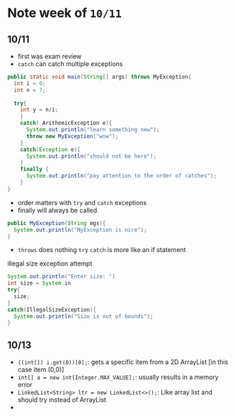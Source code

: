# Note week of `10/11`

## 10/11
* first was exam review
* `catch` can catch multiple exceptions

```java
public static void main(String[] args) throws MyException{
  int i = 0;
  int n = 7;
   
  try{
    int y = n/i;
    } 
    catch( ArithemicException e){
      System.out.println("learn something new");
      throw new MyException("wow");
    } 
    catch(Exception e){
      System.out.println("should not be here");
    }
    finally {
      System.out.println("pay attention to the order of catches");
    }
}
```

* order matters with `try` and `catch` exceptions
* finally will always be called

```java
public MyException(String mgs){
  System.out.println("MyException is nice");
}
```

* `throws` does nothing `try` `catch` is more like an if statement

illegal size exception attempt
```java
System.out.println("Enter size: ")
int size = System.in
try{
  size;
}
catch(IllegalSizeException){
  System.out.println("Size is out of bounds");
}
```

## 10/13

* `((int[]) i.get(0))[0];`: gets a specific item from a 2D ArrayList [in this case item (0,0)]
* `int[] a = new int[Integer.MAX_VALUE];`: usually results in a memory error
* `LinkedList<String> ltr = new LinkedList<>();`: Like array list and should try instead of ArrayList
* 

